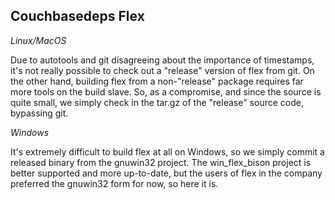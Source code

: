 Couchbasedeps Flex
------------------

*Linux/MacOS*

Due to autotools and git disagreeing about the importance of timestamps,
it's not really possible to check out a "release" version of flex
from git. On the other hand, building flex from a non-"release" package
requires far more tools on the build slave. So, as a compromise, and
since the source is quite small, we simply check in the tar.gz of
the "release" source code, bypassing git.

*Windows*

It's extremely difficult to build flex at all on Windows, so we simply
commit a released binary from the gnuwin32 project. The win\_flex\_bison
project is better supported and more up-to-date, but the users of flex
in the company preferred the gnuwin32 form for now, so here it is.
